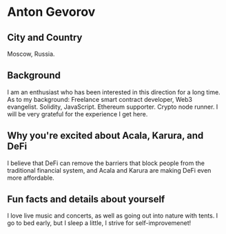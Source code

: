 # Anton Gevorov

## City and Country

Moscow, Russia.

## Background

I am an enthusiast who has been interested in this direction for a long time. As to my background: Freelance smart contract developer, Web3 evangelist. Solidity, JavaScript. Ethereum supporter. Crypto node runner. I will be very grateful for the experience I get here.

## Why you're excited about Acala, Karura, and DeFi

I believe that DeFi can remove the barriers that block people from the traditional financial system, and Acala and Karura are making DeFi even more affordable.

## Fun facts and details about yourself

I love live music and concerts, as well as going out into nature with tents. I go to bed early, but I sleep a little, I strive for self-improvemenеt!
